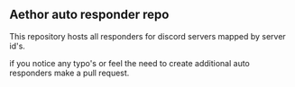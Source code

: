 ## Aethor auto responder repo

This repository hosts all responders for discord servers mapped by server id's.

if you notice any typo's or feel the need to create additional auto responders make a pull request.
